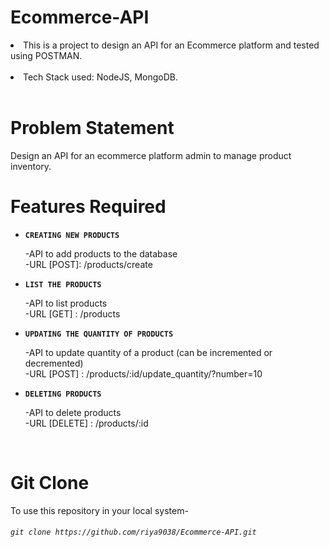# Ecommerce-API

<li>This is a project to design an API for an Ecommerce platform and tested using POSTMAN.</li>
<br>
<li> Tech Stack used: NodeJS, MongoDB.</li>
<br>

# Problem Statement

Design an API for an ecommerce platform admin to manage product inventory.
<br>

# Features Required

- <b>`CREATING NEW PRODUCTS`</b><br>

   -API to add products to the database<br>
   -URL [POST]: /products/create


- <b>`LIST THE PRODUCTS`</b> <br>

  -API to list products<br>
  -URL [GET] : /products
  
- <b>`UPDATING THE QUANTITY OF PRODUCTS`</b> <br>

  -API to update quantity of a product (can be incremented or decremented)<br>
  -URL [POST] : /products/:id/update_quantity/?number=10

 
- <b>`DELETING PRODUCTS`</b> <br>

  -API to delete products<br>
  -URL [DELETE] : /products/:id


<br>

# Git Clone
To use this repository in your local system-

###### `git clone https://github.com/riya9038/Ecommerce-API.git`


